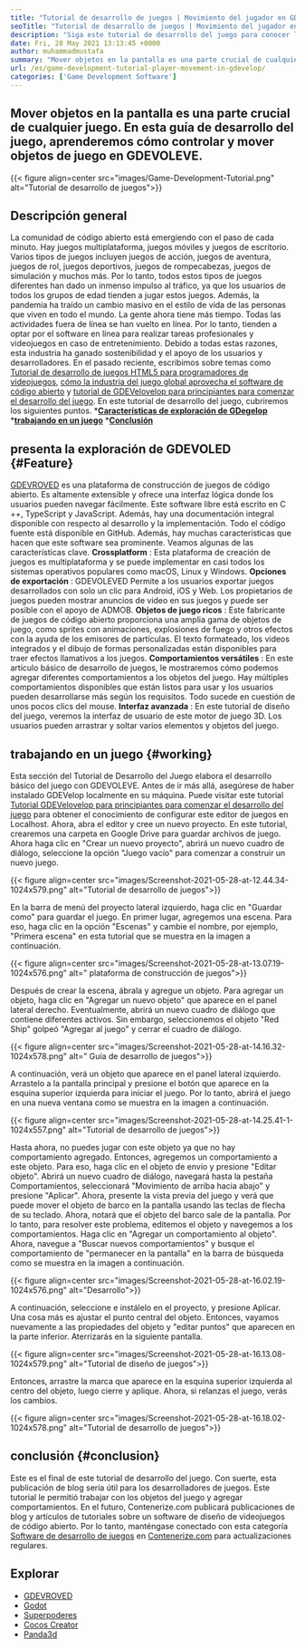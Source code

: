 ```yaml
---
title: "Tutorial de desarrollo de juegos | Movimiento del jugador en GDegelop" 
seoTitle: "Tutorial de desarrollo de juegos | Movimiento del jugador en GDegelop" 
description: "Siga este tutorial de desarrollo del juego para conocer las funciones básicas del juego. GDEVROVEL es un software de creación de juegos gratuito para construir y publicar juegos." 
date: Fri, 28 May 2021 13:13:45 +0000
author: muhammadmustafa
summary: "Mover objetos en la pantalla es una parte crucial de cualquier juego. En esta guía de desarrollo del juego, aprenderemos cómo controlar y mover objetos de juego en GDEVOLEVE." 
url: /es/game-development-tutorial-player-movement-in-gdevelop/
categories: ['Game Development Software']
---
```


## Mover objetos en la pantalla es una parte crucial de cualquier juego. En esta guía de desarrollo del juego, aprenderemos cómo controlar y mover objetos de juego en GDEVOLEVE.

{{< figure align=center src="images/Game-Development-Tutorial.png" alt="Tutorial de desarrollo de juegos">}}


## **Descripción general**
La comunidad de código abierto está emergiendo con el paso de cada minuto. Hay juegos multiplataforma, juegos móviles y juegos de escritorio. Varios tipos de juegos incluyen juegos de acción, juegos de aventura, juegos de rol, juegos deportivos, juegos de rompecabezas, juegos de simulación y muchos más. Por lo tanto, todos estos tipos de juegos diferentes han dado un inmenso impulso al tráfico, ya que los usuarios de todos los grupos de edad tienden a jugar estos juegos.
Además, la pandemia ha traído un cambio masivo en el estilo de vida de las personas que viven en todo el mundo. La gente ahora tiene más tiempo. Todas las actividades fuera de línea se han vuelto en línea. Por lo tanto, tienden a optar por el software en línea para realizar tareas profesionales y videojuegos en caso de entretenimiento. Debido a todas estas razones, esta industria ha ganado sostenibilidad y el apoyo de los usuarios y desarrolladores. En el pasado reciente, escribimos sobre temas como [Tutorial de desarrollo de juegos HTML5 para programadores de videojuegos][1], [cómo la industria del juego global aprovecha el software de código abierto][2] y [tutorial de GDEVelovelop para principiantes para comenzar el desarrollo del juego][3]. En este tutorial de desarrollo del juego, cubriremos los siguientes puntos.
  ***[Características de exploración de GDegelop][4]** 
  ***[trabajando en un juego][5]** 
  ***[Conclusión][6]** 

## presenta la exploración de GDEVOLED   {#Feature}
[GDEVROVED][7] es una plataforma de construcción de juegos de código abierto. Es altamente extensible y ofrece una interfaz lógica donde los usuarios pueden navegar fácilmente. Este software libre está escrito en C ++, TypeScript y JavaScript. Además, hay una documentación integral disponible con respecto al desarrollo y la implementación. Todo el código fuente está disponible en GitHub. Además, hay muchas características que hacen que este software sea prominente. Veamos algunas de las características clave.
**Crossplatform** : Esta plataforma de creación de juegos es multiplataforma y se puede implementar en casi todos los sistemas operativos populares como macOS, Linux y Windows.
**Opciones de exportación** : GDEVOLEVED Permite a los usuarios exportar juegos desarrollados con solo un clic para Android, iOS y Web. Los propietarios de juegos pueden mostrar anuncios de video en sus juegos y puede ser posible con el apoyo de ADMOB.
**Objetos de juego ricos** : Este fabricante de juegos de código abierto proporciona una amplia gama de objetos de juego, como sprites con animaciones, explosiones de fuego y otros efectos con la ayuda de los emisores de partículas. El texto formateado, los videos integrados y el dibujo de formas personalizadas están disponibles para traer efectos llamativos a los juegos.
**Comportamientos versátiles** : En este artículo básico de desarrollo de juegos, le mostraremos cómo podemos agregar diferentes comportamientos a los objetos del juego. Hay múltiples comportamientos disponibles que están listos para usar y los usuarios pueden desarrollarse más según los requisitos. Todo sucede en cuestión de unos pocos clics del mouse.
**Interfaz avanzada** : En este tutorial de diseño del juego, veremos la interfaz de usuario de este motor de juego 3D. Los usuarios pueden arrastrar y soltar varios elementos y objetos del juego.

## trabajando en un juego   {#working}
Esta sección del Tutorial de Desarrollo del Juego elabora el desarrollo básico del juego con GDEVOLEVE. Antes de ir más allá, asegúrese de haber instalado GDEVelop localmente en su máquina.
Puede visitar este tutorial [Tutorial GDEVelovelop para principiantes para comenzar el desarrollo del juego][3] para obtener el conocimiento de configurar este editor de juegos en Localhost.
Ahora, abra el editor y cree un nuevo proyecto. En este tutorial, crearemos una carpeta en Google Drive para guardar archivos de juego. Ahora haga clic en "Crear un nuevo proyecto", abrirá un nuevo cuadro de diálogo, seleccione la opción "Juego vacío" para comenzar a construir un nuevo juego.

{{< figure align=center src="images/Screenshot-2021-05-28-at-12.44.34-1024x579.png" alt="Tutorial de desarrollo de juegos">}}

En la barra de menú del proyecto lateral izquierdo, haga clic en "Guardar como" para guardar el juego.
En primer lugar, agregemos una escena. Para eso, haga clic en la opción "Escenas" y cambie el nombre, por ejemplo, "Primera escena" en esta tutorial que se muestra en la imagen a continuación.

{{< figure align=center src="images/Screenshot-2021-05-28-at-13.07.19-1024x576.png" alt=" plataforma de construcción de juegos">}}

Después de crear la escena, ábrala y agregue un objeto. Para agregar un objeto, haga clic en "Agregar un nuevo objeto" que aparece en el panel lateral derecho. Eventualmente, abrirá un nuevo cuadro de diálogo que contiene diferentes activos. Sin embargo, seleccionemos el objeto "Red Ship" golpeó "Agregar al juego" y cerrar el cuadro de diálogo.

{{< figure align=center src="images/Screenshot-2021-05-28-at-14.16.32-1024x578.png" alt=" Guía de desarrollo de juegos">}}

A continuación, verá un objeto que aparece en el panel lateral izquierdo. Arrastelo a la pantalla principal y presione el botón que aparece en la esquina superior izquierda para iniciar el juego. Por lo tanto, abrirá el juego en una nueva ventana como se muestra en la imagen a continuación.

{{< figure align=center src="images/Screenshot-2021-05-28-at-14.25.41-1-1024x557.png" alt="Tutorial de desarrollo de juegos">}}

Hasta ahora, no puedes jugar con este objeto ya que no hay comportamiento agregado. Entonces, agregemos un comportamiento a este objeto. Para eso, haga clic en el objeto de envío y presione "Editar objeto". Abrirá un nuevo cuadro de diálogo, navegará hasta la pestaña Comportamientos, seleccionará "Movimiento de arriba hacia abajo" y presione "Aplicar". Ahora, presente la vista previa del juego y verá que puede mover el objeto de barco en la pantalla usando las teclas de flecha de su teclado. Ahora, notará que el objeto del barco sale de la pantalla. Por lo tanto, para resolver este problema, editemos el objeto y navegemos a los comportamientos. Haga clic en "Agregar un comportamiento al objeto". Ahora, navegue a "Buscar nuevos comportamientos" y busque el comportamiento de "permanecer en la pantalla" en la barra de búsqueda como se muestra en la imagen a continuación.

{{< figure align=center src="images/Screenshot-2021-05-28-at-16.02.19-1024x576.png" alt="Desarrollo">}}

A continuación, seleccione e instálelo en el proyecto, y presione Aplicar. Una cosa más es ajustar el punto central del objeto. Entonces, vayamos nuevamente a las propiedades del objeto y "editar puntos" que aparecen en la parte inferior. Aterrizarás en la siguiente pantalla.

{{< figure align=center src="images/Screenshot-2021-05-28-at-16.13.08-1024x579.png" alt="Tutorial de diseño de juegos">}}

Entonces, arrastre la marca que aparece en la esquina superior izquierda al centro del objeto, luego cierre y aplique. Ahora, si relanzas el juego, verás los cambios.

{{< figure align=center src="images/Screenshot-2021-05-28-at-16.18.02-1024x578.png" alt="Tutorial de desarrollo de juegos">}}


## conclusión   {#conclusion}
Este es el final de este tutorial de desarrollo del juego. Con suerte, esta publicación de blog sería útil para los desarrolladores de juegos. Este tutorial le permitió trabajar con los objetos del juego y agregar comportamientos. En el futuro, Contenerize.com publicará publicaciones de blog y artículos de tutoriales sobre un software de diseño de videojuegos de código abierto. Por lo tanto, manténgase conectado con esta categoría [Software de desarrollo de juegos][8] en [Contenerize.com][9] para actualizaciones regulares.

## Explorar
  * [GDEVROVED][7]
  * [Godot][10]
  * [Superpoderes][11]
  * [Cocos Creator][12]
  * [Panda3d][13]

  
[1]: https://blog.containerize.com/2021/05/19/html5-game-development-tutorial-for-video-game-programmers/
[2]: https://blog.containerize.com/game-development-software/how-global-gaming-market-leveraging-open-source-software/
[3]: https://blog.containerize.com/game-development-software/es/game-development-tutorial-player-movement-in-gdevelop/
[4]: #features
[5]: #working
[6]: #Conclusion
[7]: https://products.containerize.com/game-development-software/gdevelop/
[8]: https://products.containerize.com/game-development-software/
[9]: https://www.containerize.com/
[10]: https://products.containerize.com/game-development-software/godot/
[11]: https://products.containerize.com/game-development-software/superpowers/
[12]: https://products.containerize.com/game-development-software/cocos-creator/
[13]: https://products.containerize.com/game-development-software/panda3d/
